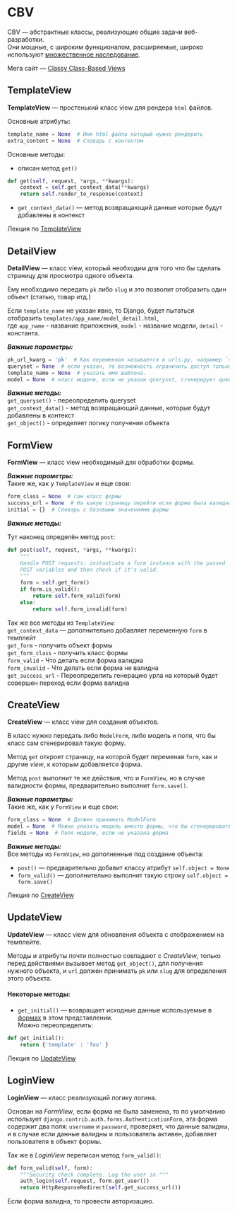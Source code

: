 # CBV

CBV — абстрактные классы, реализующие общие задачи веб-разработки.<br>
Они мощные, с широким функционалом, расширяемые, широко используют [множественное наследование](ООП-Множественное%20наследование.md).


Мега сайт — [Classy Class-Based Views](https://ccbv.co.uk/)

## TemplateView

**TemplateView** — простенький класс view для рендера `html` файлов.

Основные атрибуты:
```python
template_name = None  # Имя html файла который нужно рендерить
extra_content = None  # Словарь с контентом
```
Основные методы:
- описан метод `get()` 
```python
def get(self, request, *args, **kwargs):
    context = self.get_context_data(**kwargs)
    return self.render_to_response(context)
```
- `get_context_data()` — метод возвращающий данные которые будут добавлены в контекст

Лекция по [TemplateView](https://github.com/DerSerhii/PythonCources/blob/master/lesson33.md#class-templateview)


## DetailView

**DetailView** — класс view, который необходим для того что бы сделать страницу для 
просмотра одного объекта.

Ему необходимо передать `pk` либо `slug` и это позволит отобразить один объект (статью, товар итд.)

Если `template_name` не указан явно, то Django, будет пытаться отобразить 
`templates/app_name/model_detail.html`,<br> 
где `app_name` - название приложения, `model` - название модели, `detail` - константа.

***Важные параметры:***
```python
pk_url_kwarg = 'pk'  # Как переменная называется в urls.py, например `<int:my_id>`
queryset = None  # если указан, то возможность ограничить доступ только для части объектов (например, убрать из возможности обновления деактивированные объекты).
template_name = None  # указать имя шаблона.
model = None  # класс модели, если не указан queryset, сгенерирует queryset из модели.
```
***Важные методы:***<br>
`get_queryset()` - переопределить queryset<br>
`get_context_data()` - метод возвращающий данные, которые будут добавлены в контекст<br>
`get_object()` - определяет логику получения объекта


## FormView

**FormView** — класс view необходимый для обработки формы.

***Важные параметры:***<br>
Такие же, как у `TemplateView` и еще свои:
```python
form_class = None  # сам класс формы
success_url = None  # На какую страницу перейти если форма была валидна
initial = {}  # Словарь с базовыми значениями формы
```
***Важные методы:***

Тут наконец определён метод `post`:
```python
def post(self, request, *args, **kwargs):
    """
    Handle POST requests: instantiate a form instance with the passed
    POST variables and then check if it's valid.
    """
    form = self.get_form()
    if form.is_valid():
        return self.form_valid(form)
    else:
        return self.form_invalid(form)
```
Так же все методы из `TemplateView`:<br>
`get_context_data` — дополнительно добавляет переменную `form` в темплейт<br>
`get_form` - получить объект формы<br>
`get_form_class` - получить класс формы<br>
`form_valid` - Что делать если форма валидна<br>
`form_invalid` - Что делать если форма не валидна<br>
`get_success_url` - Переопределить генерацию урла на который будет совершен переход если форма валидна<br>


## CreateView

**CreateView** — класс view для создания объектов.

В класс нужно передать либо `ModelForm`, либо модель и поля, что бы класс 
сам сгенерировал такую форму.

Метод `get` откроет страницу, на которой будет переменая `form`, как и другие *view*,
к которым добавляется форма.

Метод `post` выполнит те же действия, что и `FormView`, но в случае валидности 
формы, предварительно выполнит `form.save()`.

***Важные параметры:***<br>
Такие же, как у `FormView` и еще свои:
```python
form_class = None  # Должен принимать ModelForm
model = None  # Можно указать модель вместо формы, что бы сгенерировать её на ходу
fields = None  # Поля модели, если не указана форма
```
***Важные методы:*** <br>
Все методы из `FormView`, но дополненные под создание объекта: <br>
- `post()` — предварительно добавит классу атрибут `self.object = None` <br>
- `form_valid()` — дополнительно выполнит такую строку `self.object = form.save()` <br>

Лекция по [CreateView](https://github.com/PonomaryovVladyslav/PythonCources/blob/master/lesson33.md#class-createview)


## UpdateView

**UpdateView** — класс view для обновления объекта c отображением на темплейте.

Методы и атрибуты почти полностью совпадают с *CreateView*, только перед действиями 
вызывает метод `get_object()`, для получения нужного объекта, и `url` должен принимать 
`pk` или `slug` для определения этого объекта.

#### Некоторые методы:
- `get_initial()` — возвращает исходные данные используемые в 
[формах](Django-Формы(Form%20&%20ModelForm).md) в этом представлении.<br>
Можно переопределить:
```python
def get_initial():
    return {'template' : 'foo' }
```

Лекция по [UpdateView](https://github.com/PonomaryovVladyslav/PythonCources/blob/master/lesson33.md)


## LoginView

**LoginView** — класс реализующий логику логина.

Основан на *FormView*, если форма не была заменена, то по умолчанию 
использует `django.contrib.auth.forms.AuthenticationForm`, эта форма содержит 
два поля: `username` и `password`, проверяет, что данные валидны, и в случае если 
данные валидны и пользователь активен, добавляет пользователя в объект формы.

Так же в *LoginView* переписан метод `form_valid()`:
```python
def form_valid(self, form):
    """Security check complete. Log the user in."""
    auth_login(self.request, form.get_user())
    return HttpResponseRedirect(self.get_success_url())
```
Если форма валидна, то провести авторизацию.